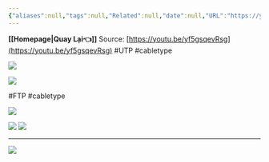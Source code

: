 ```yaml
---
{"aliases":null,"tags":null,"Related":null,"date":null,"URL":"https://youtu.be/yf5gsqevRsg","Author":null,"dg-publish":true,"image":null,"permalink":"/Electric Engineer/ELV/PHÂN LOẠI CÁP MẠNG, CẤU TẠO VÀ ỨNG DỤNG/","dgPassFrontmatter":true,"noteIcon":"2","created":"2024-01-17T16:03:50.697+07:00","updated":"2024-01-17T16:14:49.331+07:00"}
---
```


**[[Homepage\|Quay Lại👈]]**
Source: [https://youtu.be/yf5gsqevRsg](https://youtu.be/yf5gsqevRsg)
#UTP #cabletype 

![](https://i.imgur.com/nsX0M3Z.png)


![](https://i.imgur.com/aduBCCp.png)


#FTP #cabletype 

![](https://i.imgur.com/JkKZtEc.png)



![](https://i.imgur.com/YvEKSzX.png)
![](https://i.imgur.com/OacT26R.png)



---
![](https://i.imgur.com/yczyZxv.png)
